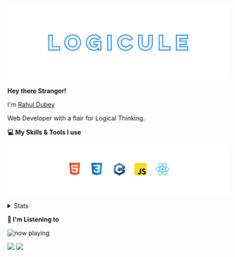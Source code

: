 [![banner](./images/logicule.svg)](https://www.linkedin.com/in/rahul-dubey-707b4452/)

**Hey there Stranger!**

I'm [Rahul Dubey](https://www.linkedin.com/in/rahul-dubey-707b4452/)

Web Developer with a flair for Logical Thinking.

**💻 My Skills & Tools I use**

[![banner](./images/skills&tools.svg)](https://leetcode.com/LogiCule/)

<details>
  <summary>Stats</summary>

---

<!--START_SECTION:waka-->
![Code Time](http://img.shields.io/badge/Code%20Time-0%20secs-blue)

![Profile Views](http://img.shields.io/badge/Profile%20Views-82-blue)

**🐱 My GitHub Data** 

> 🏆 11 Contributions in the Year 2022
 > 
> 📦 299 Bytes Used in GitHub's Storage 
 > 
> 🚫 Not Opted to Hire
 > 
> 📜 8 Public Repositories 
 > 
> 🔑 0 Private Repositories  
 > 
**I'm an Early 🐤** 

```text
🌞 Morning    0 commits      ░░░░░░░░░░░░░░░░░░░░░░░░░   0.0% 
🌆 Daytime    8 commits      ██████████████████████░░░   88.89% 
🌃 Evening    1 commits      ██░░░░░░░░░░░░░░░░░░░░░░░   11.11% 
🌙 Night      0 commits      ░░░░░░░░░░░░░░░░░░░░░░░░░   0.0%

```
📅 **I'm Most Productive on Tuesday** 

```text
Monday       0 commits      ░░░░░░░░░░░░░░░░░░░░░░░░░   0.0% 
Tuesday      5 commits      ██████████████░░░░░░░░░░░   55.56% 
Wednesday    4 commits      ███████████░░░░░░░░░░░░░░   44.44% 
Thursday     0 commits      ░░░░░░░░░░░░░░░░░░░░░░░░░   0.0% 
Friday       0 commits      ░░░░░░░░░░░░░░░░░░░░░░░░░   0.0% 
Saturday     0 commits      ░░░░░░░░░░░░░░░░░░░░░░░░░   0.0% 
Sunday       0 commits      ░░░░░░░░░░░░░░░░░░░░░░░░░   0.0%

```


📊 **This Week I Spent My Time On** 

```text
⌚︎ Time Zone: Asia/Kolkata

💬 Programming Languages: 
Other                    25 hrs 11 mins      █████████████████████████   100.0%

🔥 Editors: 
Browser                  25 hrs 11 mins      █████████████████████████   100.0%

🐱‍💻 Projects: 
Unknown Project          25 hrs 11 mins      █████████████████████████   100.0%

💻 Operating System: 
Windows                  25 hrs 11 mins      █████████████████████████   100.0%

```

**I Mostly Code in C++** 

```text
C++                      3 repos             ████████████░░░░░░░░░░░░░   50.0% 
Jupyter Notebook         1 repo              ████░░░░░░░░░░░░░░░░░░░░░   16.67% 
Python                   1 repo              ████░░░░░░░░░░░░░░░░░░░░░   16.67% 
CSS                      1 repo              ████░░░░░░░░░░░░░░░░░░░░░   16.67%

```


**Timeline**

![Chart not found](https://raw.githubusercontent.com/LogiCule/LogiCule/master/charts/bar_graph.png) 


 Last Updated on 06/07/2022 20:26:44 UTC
<!--END_SECTION:waka-->

---

 </details>

**🎵 I'm Listening to**

<!-- how to embed in your Github Readme -->

![now playing](https://now-play.vercel.app/api/generate?uid=e795ed50-c82f-475f-8f4a-b4d48439ef39)

<!-- or -->

<img src="https://now-play.vercel.app/api/generate?uid=e795ed50-c82f-475f-8f4a-b4d48439ef39" />

<!-- or -->

<object data="https://now-play.vercel.app/api/generate?uid=e795ed50-c82f-475f-8f4a-b4d48439ef39" >

  <img src="https://now-play.vercel.app/api/generate?uid=e795ed50-c82f-475f-8f4a-b4d48439ef39" />

</object>
